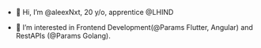 - 👋 Hi, I’m @aleexNxt, 20 y/o, apprentice @LHIND

- 👀 I’m interested in Frontend Development(@Params Flutter, Angular) and RestAPIs (@Params Golang).

<!---
aleexNxt/aleexNxt is a ✨ special ✨ repository because its `README.md` (this file) appears on your GitHub profile.
You can click the Preview link to take a look at your changes.
--->
